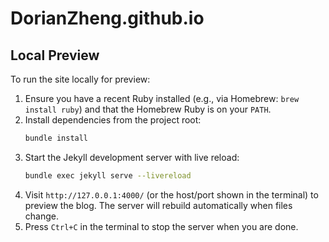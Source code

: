 # DorianZheng.github.io

## Local Preview

To run the site locally for preview:

1. Ensure you have a recent Ruby installed (e.g., via Homebrew: `brew install ruby`) and that the Homebrew Ruby is on your `PATH`.
2. Install dependencies from the project root:
   ```bash
   bundle install
   ```
3. Start the Jekyll development server with live reload:
   ```bash
   bundle exec jekyll serve --livereload
   ```
4. Visit `http://127.0.0.1:4000/` (or the host/port shown in the terminal) to preview the blog. The server will rebuild automatically when files change.
5. Press `Ctrl+C` in the terminal to stop the server when you are done.
